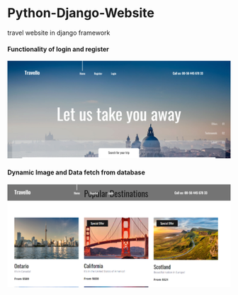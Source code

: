 # Python-Django-Website
 travel website in django framework
#### Functionality of login and register
<img src="static/images/travello.png" width=900 />

#### Dynamic Image and Data fetch from database
<img src="static/images/travello2.png" width=900 />
